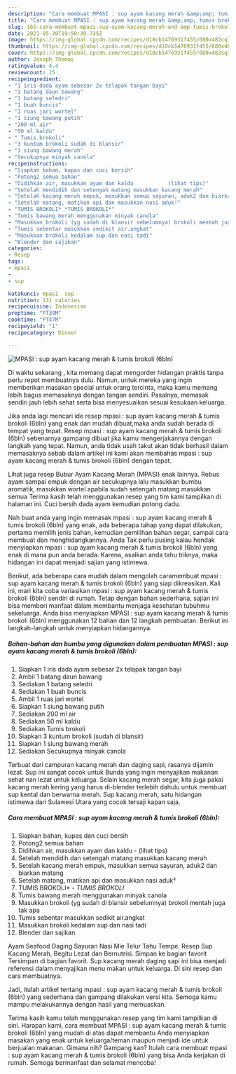 ```yaml
---
description: "Cara membuat MPASI : sup ayam kacang merah &amp;amp; tumis brokoli (6bln) Sederhana Untuk Jualan"
title: "Cara membuat MPASI : sup ayam kacang merah &amp;amp; tumis brokoli (6bln) Sederhana Untuk Jualan"
slug: 165-cara-membuat-mpasi-sup-ayam-kacang-merah-and-amp-tumis-brokoli-6bln-sederhana-untuk-jualan
date: 2021-05-30T19:50:39.735Z
image: https://img-global.cpcdn.com/recipes/d10cb1476931f455/680x482cq70/mpasi-sup-ayam-kacang-merah-tumis-brokoli-6bln-foto-resep-utama.jpg
thumbnail: https://img-global.cpcdn.com/recipes/d10cb1476931f455/680x482cq70/mpasi-sup-ayam-kacang-merah-tumis-brokoli-6bln-foto-resep-utama.jpg
cover: https://img-global.cpcdn.com/recipes/d10cb1476931f455/680x482cq70/mpasi-sup-ayam-kacang-merah-tumis-brokoli-6bln-foto-resep-utama.jpg
author: Joseph Thomas
ratingvalue: 4.4
reviewcount: 15
recipeingredient:
- "1 iris dada ayam sebesar 2x telapak tangan bayi"
- "1 batang daun bawang"
- "1 batang seledri"
- "1 buah buncis"
- "1 ruas jari wortel"
- "1 siung bawang putih"
- "200 ml air"
- "50 ml kaldu"
- " Tumis brokoli"
- "3 kuntum brokoli sudah di blansir"
- "1 siung bawang merah"
- "Secukupnya minyak canola"
recipeinstructions:
- "Siapkan bahan, kupas dan cuci bersih"
- "Potong2 semua bahan"
- "Didihkan air, masukkan ayam dan kaldu           (lihat tips)"
- "Setelah mendidih dan setengah matang masukkan kacang merah"
- "Setelah kacang merah empuk, masukkan semua sayuran, aduk2 dan biarkan matang"
- "Setelah matang, matikan api dan masukkan nasi aduk²"
- "TUMIS BROKOLI* *TUMIS BROKOLI*"
- "Tumis bawang merah menggunakan minyak canola"
- "Masukkan brokoli (yg sudah di blansir sebelumnya) brokoli mentah juga tak apa"
- "Tumis sebentar masukkan sedikit air.angkat"
- "Masukkan brokoli kedalam sup dan nasi tadi"
- "Blender dan sajikan"
categories:
- Resep
tags:
- mpasi
- 
- sup

katakunci: mpasi  sup 
nutrition: 131 calories
recipecuisine: Indonesian
preptime: "PT39M"
cooktime: "PT47M"
recipeyield: "1"
recipecategory: Dinner

---
```



![MPASI : sup ayam kacang merah &amp; tumis brokoli (6bln)](https://img-global.cpcdn.com/recipes/d10cb1476931f455/680x482cq70/mpasi-sup-ayam-kacang-merah-tumis-brokoli-6bln-foto-resep-utama.jpg)

Di waktu  sekarang , kita memang dapat mengorder hidangan praktis tanpa perlu repot membuatnya dulu. Namun, untuk mereka yang ingin memberikan masakan special untuk orang tercinta, maka kamu memang lebih bagus memasaknya dengan tangan sendiri. Pasalnya, memasak sendiri jauh lebih sehat serta bisa menyesuaikan sesuai kesukaan keluarga.

Jika anda lagi mencari ide resep mpasi : sup ayam kacang merah &amp; tumis brokoli (6bln) yang enak dan mudah dibuat,maka anda sudah berada di tempat yang tepat. Resep mpasi : sup ayam kacang merah &amp; tumis brokoli (6bln)  sebenarnya gampang dibuat jika kamu mengerjakannya dengan langkah yang tepat. Namun, anda tidak usah takut akan tidak berhasil dalam memasaknya 
sebab dalam artikel ini kami akan membahas mpasi : sup ayam kacang merah &amp; tumis brokoli (6bln) dengan tepat.  

Lihat juga resep Bubur Ayam Kacang Merah (MPASI) enak lainnya. Rebus ayam sampai empuk dengan air secukupnya lalu masukkan bumbu aromatik, masukkan wortel apabila sudah setengah matang masukkan semua Terima kasih telah menggunakan resep yang tim kami tampilkan di halaman ini. Cuci bersih dada ayam kemudian potong dadu.

Nah buat anda yang ingin memasak mpasi : sup ayam kacang merah &amp; tumis brokoli (6bln) yang enak, ada beberapa tahap yang dapat dilakukan, pertama memilih jenis bahan, kemudian pemilihan bahan segar, sampai cara membuat dan menghidangkannya. Anda Tak perlu pusing kalau hendak menyiapkan mpasi : sup ayam kacang merah &amp; tumis brokoli (6bln) yang enak di mana pun anda berada. Karena, asalkan anda  tahu triknya, maka hidangan ini dapat menjadi sajian yang istimewa.

Berikut, ada beberapa cara mudah dalam mengolah caramembuat mpasi : sup ayam kacang merah &amp; tumis brokoli (6bln) yang siap dikreasikan. Kali ini, mari kita coba variasikan mpasi : sup ayam kacang merah &amp; tumis brokoli (6bln) sendiri di rumah. Tetap dengan bahan sederhana, sajian ini bisa memberi manfaat dalam membantu menjaga kesehatan tubuhmu sekeluarga. Anda bisa menyiapkan MPASI : sup ayam kacang merah &amp; tumis brokoli (6bln) menggunakan 12 bahan dan 12 langkah pembuatan. Berikut ini langkah-langkah untuk menyiapkan hidangannya.

<!--inarticleads1-->

##### Bahan-bahan dan bumbu yang digunakan dalam pembuatan MPASI : sup ayam kacang merah &amp; tumis brokoli (6bln):

1. Siapkan 1 iris dada ayam sebesar 2x telapak tangan bayi
1. Ambil 1 batang daun bawang
1. Sediakan 1 batang seledri
1. Sediakan 1 buah buncis
1. Ambil 1 ruas jari wortel
1. Siapkan 1 siung bawang putih
1. Sediakan 200 ml air
1. Sediakan 50 ml kaldu
1. Sediakan  Tumis brokoli
1. Siapkan 3 kuntum brokoli (sudah di blansir)
1. Siapkan 1 siung bawang merah
1. Sediakan Secukupnya minyak canola


Terbuat dari campuran kacang merah dan daging sapi, rasanya dijamin lezat. Sup ini sangat cocok untuk Bunda yang ingin menyajikan makanan sehat nan lezat untuk keluarga. Selain kacang merah segar, kita juga pakai kacang merah kering yang harus di-blender terlebih dahulu untuk membuat sup kental dan berwarna merah. Sup kacang merah, satu hidangan istimewa dari Sulawesi Utara yang cocok tersaji kapan saja. 

<!--inarticleads2-->

##### Cara membuat MPASI : sup ayam kacang merah &amp; tumis brokoli (6bln):

1. Siapkan bahan, kupas dan cuci bersih
1. Potong2 semua bahan
1. Didihkan air, masukkan ayam dan kaldu -           (lihat tips)
1. Setelah mendidih dan setengah matang masukkan kacang merah
1. Setelah kacang merah empuk, masukkan semua sayuran, aduk2 dan biarkan matang
1. Setelah matang, matikan api dan masukkan nasi aduk²
1. TUMIS BROKOLI* - *TUMIS BROKOLI*
1. Tumis bawang merah menggunakan minyak canola
1. Masukkan brokoli (yg sudah di blansir sebelumnya) brokoli mentah juga tak apa
1. Tumis sebentar masukkan sedikit air.angkat
1. Masukkan brokoli kedalam sup dan nasi tadi
1. Blender dan sajikan


Ayam Seafood Daging Sayuran Nasi Mie Telur Tahu Tempe. Resep Sup Kacang Merah, Begitu Lezat dan Bernutrisi. Simpan ke bagian favorit Tersimpan di bagian favorit. Sup kacang merah daging sapi ini bisa menjadi referensi dalam menyajikan menu makan untuk keluarga. Di sini resep dan cara membuatnya. 

Jadi, itulah artikel tentang  mpasi : sup ayam kacang merah &amp; tumis brokoli (6bln)  yang sederhana dan gampang dilakukan versi kita. Semoga kamu mampu melakukannya dengan hasil yang memuaskan. 

Terima kasih kamu telah menggunakan resep yang tim kami tampilkan di sini. Harapan kami, cara membuat  MPASI : sup ayam kacang merah &amp; tumis brokoli (6bln) yang mudah di atas dapat membantu Anda menyiapkan masakan yang enak untuk keluarga/teman maupun menjadi ide untuk berjualan makanan. Gimana nih? Gampang kan? Itulah cara membuat mpasi : sup ayam kacang merah &amp; tumis brokoli (6bln) yang bisa Anda kerjakan di rumah. Semoga bermanfaat dan selamat mencoba!


